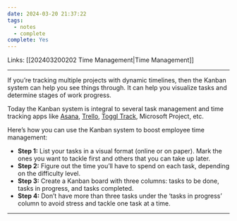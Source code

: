 ```yaml
---
date: 2024-03-20 21:37:22
tags:
  - notes
  - complete
complete: Yes
---
```

Links: [[202403200202 Time Management|Time Management]]

---
If you’re tracking multiple projects with dynamic timelines, then the Kanban system can help you see things through. It can help you visualize tasks and determine stages of work progress. 

Today the Kanban system is integral to several task management and time tracking apps like [Asana](https://www.timedoctor.com/blog/asana-time-tracking/), [Trello](https://www.timedoctor.com/blog/trello-time-tracking/), [Toggl Track](https://www.timedoctor.com/blog/toggl-versus-time-doctor/), Microsoft Project, etc. 

Here’s how you can use the Kanban system to boost employee time management: 

- **Step 1:** List your tasks in a visual format (online or on paper). Mark the ones you want to tackle first and others that you can take up later.
- **Step 2:** Figure out the time you’ll have to spend on each task, depending on the difficulty level.
- **Step 3:** Create a Kanban board with three columns: tasks to be done, tasks in progress, and tasks completed. 
- **Step 4:** Don’t have more than three tasks under the ‘tasks in progress’ column to avoid stress and tackle one task at a time.

---

